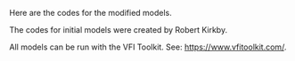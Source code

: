 Here are the codes for the modified models.

The codes for initial models were created by Robert Kirkby.

All models can be run with the VFI Toolkit. See: https://www.vfitoolkit.com/.
